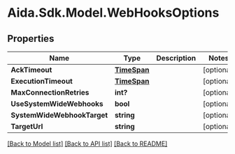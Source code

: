# Aida.Sdk.Model.WebHooksOptions

## Properties

Name | Type | Description | Notes
------------ | ------------- | ------------- | -------------
**AckTimeout** | [**TimeSpan**](TimeSpan.md) |  | [optional] 
**ExecutionTimeout** | [**TimeSpan**](TimeSpan.md) |  | [optional] 
**MaxConnectionRetries** | **int?** |  | [optional] 
**UseSystemWideWebhooks** | **bool** |  | [optional] 
**SystemWideWebhookTarget** | **string** |  | [optional] 
**TargetUrl** | **string** |  | [optional] 

[[Back to Model list]](../README.md#documentation-for-models) [[Back to API list]](../README.md#documentation-for-api-endpoints) [[Back to README]](../README.md)

